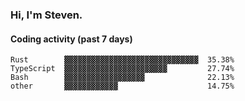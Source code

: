 ### Hi, I'm Steven.

#### Coding activity (past 7 days)
```
Rust        ▓▓▓▓▓▓▓▓▓▓▓▓▓▓▓▓▓▓▓▓▓▓▓▓▓▓▓▓▓▓  35.38%
TypeScript  ▓▓▓▓▓▓▓▓▓▓▓▓▓▓▓▓▓▓▓▓▓▓▓         27.74%
Bash        ▓▓▓▓▓▓▓▓▓▓▓▓▓▓▓▓▓▓              22.13%
other       ▓▓▓▓▓▓▓▓▓▓▓▓                    14.75%
```
